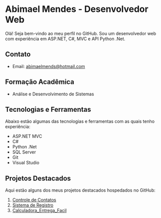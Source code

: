# Abimael Mendes - Desenvolvedor Web

Olá! Seja bem-vindo ao meu perfil no GitHub. Sou um desenvolvedor web com experiência em ASP.NET, C#, MVC e API Python .Net. 

## Contato

- Email: abimaelmends@hotmail.com

## Formação Acadêmica

- Análise e Desenvolvimento de Sistemas

## Tecnologias e Ferramentas

Abaixo estão algumas das tecnologias e ferramentas com as quais tenho experiência:

- ASP.NET MVC
- C#
- Python .Net
- SQL Server
- Git
- Visual Studio

## Projetos Destacados

Aqui estão alguns dos meus projetos destacados hospedados no GitHub:

1. [Controle de Contatos](https://github.com/abimaeldcm/ControleDeContatos)
2. [Sistema de Registro](https://github.com/abimaeldcm/SalesWebMVCC)
3. [Calculadora_Entrega_Facil ](https://github.com/abimaeldcm/Calculadora_Entrega_Facil)

<!---
abimaeldcm/abimaeldcm is a ✨ special ✨ repository because its `README.md` (this file) appears on your GitHub profile.
You can click the Preview link to take a look at your changes.
--->
